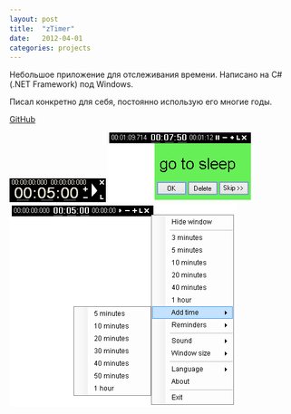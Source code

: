 ```yaml
---
layout: post
title:  "zTimer"
date:   2012-04-01
categories: projects
---
```

Небольшое приложение для отслеживания времени. Написано на C# (.NET Framework) под Windows.

Писал конкретно для себя, постоянно использую его многие годы.


[GitHub](https://github.com/peter15914/ztimer)

<img src="https://raw.githubusercontent.com/peter15914/ztimer/master/img/001.png"/>
<img src="https://raw.githubusercontent.com/peter15914/ztimer/master/img/008.png"/>
<img src="https://raw.githubusercontent.com/peter15914/ztimer/master/img/005.png"/>
